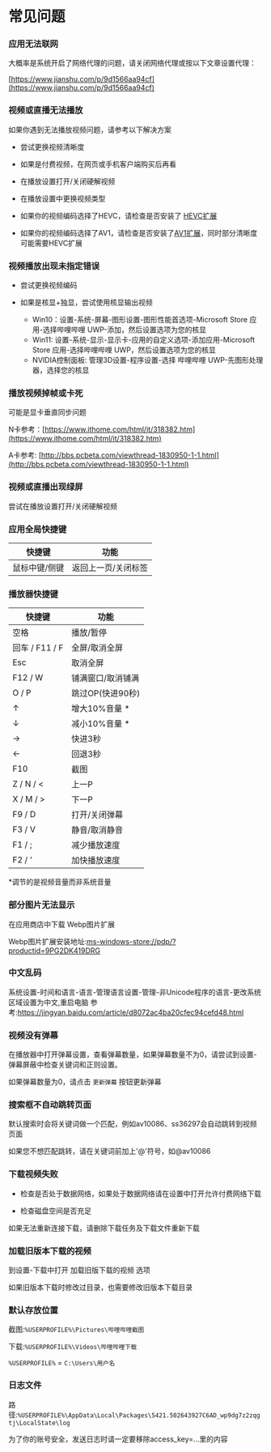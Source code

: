 # 常见问题

### 应用无法联网

大概率是系统开启了网络代理的问题，请关闭网络代理或按以下文章设置代理：

[https://www.jianshu.com/p/9d1566aa94cf](https://www.jianshu.com/p/9d1566aa94cf)

### 视频或直播无法播放

如果你遇到无法播放视频问题，请参考以下解决方案

* 尝试更换视频清晰度

* 如果是付费视频，在网页或手机客户端购买后再看

* 在播放设置打开/关闭硬解视频

* 在播放设置中更换视频类型

* 如果你的视频编码选择了HEVC，请检查是否安装了 [HEVC扩展](ms-windows-store://pdp/?productid=9n4wgh0z6vhq)

* 如果你的视频编码选择了AV1，请检查是否安装了[AV1扩展](ms-windows-store://pdp/?productid=9MVZQVXJBQ9V)，同时部分清晰度可能需要HEVC扩展

### 视频播放出现未指定错误

* 尝试更换视频编码

* 如果是核显+独显，尝试使用核显输出视频
  - Win10：设置-系统-屏幕-图形设置-图形性能首选项-Microsoft Store 应用-选择哔哩哔哩 UWP-添加，然后设置选项为您的核显
  - Win11: 设置-系统-显示-显示卡-应用的自定义选项-添加应用-Microsoft Store 应用-选择哔哩哔哩 UWP，然后设置选项为您的核显
  - NVIDIA控制面板: 管理3D设置-程序设置-选择 哔哩哔哩 UWP-先图形处理器，选择您的核显

### 播放视频掉帧或卡死

可能是显卡垂直同步问题

N卡参考：[https://www.ithome.com/html/it/318382.htm](https://www.ithome.com/html/it/318382.htm)

A卡参考: [http://bbs.pcbeta.com/viewthread-1830950-1-1.html](http://bbs.pcbeta.com/viewthread-1830950-1-1.html)

### 视频或直播出现绿屏

尝试在播放设置打开/关闭硬解视频

### 应用全局快捷键

|  快捷键   | 功能  |
|  ----  | ----  |
| 鼠标中键/侧键  | 返回上一页/关闭标签 |


### 播放器快捷键

| 快捷键 | 功能 |
|  ----  | ----  |
|空格 | 播放/暂停|
|回车 / F11 / F  | 全屏/取消全屏 |
|Esc| 取消全屏 |
|F12 / W | 铺满窗口/取消铺满 |
|O / P | 跳过OP(快进90秒) |
|↑ | 增大10%音量 *|
|↓ | 减小10%音量 *|
|→ | 快进3秒 |
|← | 回退3秒 |
|F10 | 截图 |
|Z / N / <  | 上一P|
|X / M / >  | 下一P|
|F9 / D | 打开/关闭弹幕|
|F3 / V | 静音/取消静音|
|F1 / ; | 减少播放速度|
|F2 / ' | 加快播放速度|

*调节的是视频音量而非系统音量

### 部分图片无法显示

在应用商店中下载 Webp图片扩展

Webp图片扩展安装地址:[ms-windows-store://pdp/?productid=9PG2DK419DRG](ms-windows-store://pdp/?productid=9PG2DK419DRG)

### 中文乱码

系统设置-时间和语言-语言-管理语言设置-管理-非Unicode程序的语言-更改系统区域设置为中文,重启电脑
参考:https://jingyan.baidu.com/article/d8072ac4ba20cfec94cefd48.html

### 视频没有弹幕

在播放器中打开弹幕设置，查看弹幕数量，如果弹幕数量不为0，请尝试到设置-弹幕屏蔽中检查关键词和正则设置。

如果弹幕数量为0，请点击 `更新弹幕` 按钮更新弹幕

### 搜索框不自动跳转页面

默认搜索时会将关键词做一个匹配，例如av10086、ss36297会自动跳转到视频页面

如果您不想匹配跳转，请在关键词前加上'@'符号，如@av10086

### 下载视频失败

* 检查是否处于数据网络，如果处于数据网络请在设置中打开允许付费网络下载

* 检查磁盘空间是否充足

如果无法重新连接下载，请删除下载任务及下载文件重新下载

### 加载旧版本下载的视频

到设置-下载中打开 加载旧版下载的视频 选项

如果旧版本下载时修改过目录，也需要修改旧版本下载目录


### 默认存放位置

截图:`%USERPROFILE%\Pictures\哔哩哔哩截图`

下载:`%USERPROFILE%\Videos\哔哩哔哩下载`

`%USERPROFILE%` = `C:\Users\用户名`

### 日志文件

路径:`%USERPROFILE%\AppData\Local\Packages\5421.502643927C6AD_wp9dg7z2zqgtj\LocalState\log`

为了你的账号安全，发送日志时请一定要移除access_key=...里的内容
